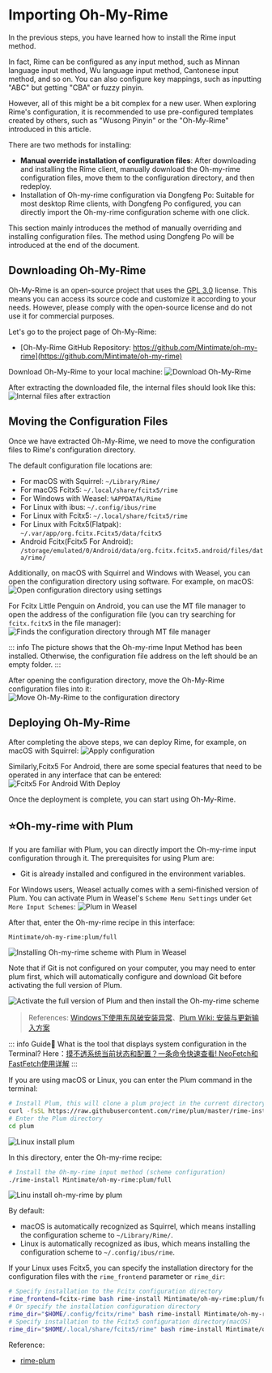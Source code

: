 # Importing Oh-My-Rime

In the previous steps, you have learned how to install the Rime input method.

In fact, Rime can be configured as any input method, such as Minnan language input method, Wu language input method, Cantonese input method, and so on. You can also configure key mappings, such as inputting "ABC" but getting "CBA" or fuzzy pinyin.

However, all of this might be a bit complex for a new user. When exploring Rime's configuration, it is recommended to use pre-configured templates created by others, such as "Wusong Pinyin" or the "Oh-My-Rime" introduced in this article.

There are two methods for installing:
- **Manual override installation of configuration files**: After downloading and installing the Rime client, manually download the Oh-my-rime configuration files, move them to the configuration directory, and then redeploy.
- Installation of Oh-my-rime configuration via Dongfeng Po: Suitable for most desktop Rime clients, with Dongfeng Po configured, you can directly import the Oh-my-rime configuration scheme with one click.

This section mainly introduces the method of manually overriding and installing configuration files. The method using Dongfeng Po will be introduced at the end of the document.

## Downloading Oh-My-Rime

Oh-My-Rime is an open-source project that uses the [GPL 3.0](https://github.com/Mintimate/oh-my-rime/blob/main/LICENSE) license. This means you can access its source code and customize it according to your needs. However, please comply with the open-source license and do not use it for commercial purposes.

Let's go to the project page of Oh-My-Rime:

- [Oh-My-Rime GitHub Repository: https://github.com/Mintimate/oh-my-rime](https://github.com/Mintimate/oh-my-rime)

Download Oh-My-Rime to your local machine:
![Download Oh-My-Rime](/image/guide/downloadMintPinyin.webp)

After extracting the downloaded file, the internal files should look like this:
![Internal files after extraction](/image/guide/unzipMintPinyin.webp)

## Moving the Configuration Files

Once we have extracted Oh-My-Rime, we need to move the configuration files to Rime's configuration directory.

The default configuration file locations are:

- For macOS with Squirrel: `~/Library/Rime/`
- For macOS Fcitx5: `~/.local/share/fcitx5/rime`
- For Windows with Weasel: `%APPDATA%/Rime`
- For Linux with ibus: `~/.config/ibus/rime`
- For Linux with Fcitx5: `~/.local/share/fcitx5/rime`
- For Linux with Fcitx5(Flatpak): `~/.var/app/org.fcitx.Fcitx5/data/fcitx5`
- Android Fcitx(Fcitx5 For Android): `/storage/emulated/0/Android/data/org.fcitx.fcitx5.android/files/data/rime/`

Additionally, on macOS with Squirrel and Windows with Weasel, you can open the configuration directory using software. For example, on macOS:
![Open configuration directory using settings](/image/guide/openConfigDirByApp.webp)

For Fcitx Little Penguin on Android, you can use the MT file manager to open the address of the configuration file (you can try searching for `fcitx.fcitx5` in the file manager):
![Finds the configuration directory through MT file manager](/image/guide/fcitxAndroidSearchFile.webp)

::: info
The picture shows that the Oh-my-rime Input Method has been installed. Otherwise, the configuration file address on the left should be an empty folder.
:::

After opening the configuration directory, move the Oh-My-Rime configuration files into it:
![Move Oh-My-Rime to the configuration directory](/image/guide/moveMintPinyinToConfigDir.webp)

## Deploying Oh-My-Rime

After completing the above steps, we can deploy Rime, for example, on macOS with Squirrel:
![Apply configuration](/image/guide/applyConfig.webp)

Similarly,Fcitx5 For Android, there are some special features that need to be operated in any interface that can be entered:
![Fcitx5 For Android With Deploy](/image/guide/fcitxAndroidDeploy.webp)

Once the deployment is complete, you can start using Oh-My-Rime.

## ⭐Oh-my-rime with Plum
If you are familiar with Plum, you can directly import the Oh-my-rime input configuration through it. The prerequisites for using Plum are:
- Git is already installed and configured in the environment variables.

For Windows users, Weasel actually comes with a semi-finished version of Plum. You can activate Plum in Weasel's `Scheme Menu Settings` under `Get More Input Schemes`:
![Plum in Weasel](/image/guide/WeaselEmitPlum.webp)

After that, enter the Oh-my-rime recipe in this interface:
```text
Mintimate/oh-my-rime:plum/full
```

![Installing Oh-my-rime scheme with Plum in Weasel](/image/guide/WindowsUsingPlum.webp)

Note that if Git is not configured on your computer, you may need to enter plum first, which will automatically configure and download Git before activating the full version of Plum.

![Activate the full version of Plum and then install the Oh-my-rime scheme](/image/guide/WindowsInstallFullPlum.webp)

> References: [Windows下使用东风破安装异常](https://github.com/Mintimate/oh-my-rime/issues/123)、[Plum Wiki: 安装与更新输入方案](https://github.com/rime/weasel/wiki/%E5%AE%89%E8%A3%85%E4%B8%8E%E6%9B%B4%E6%96%B0%E8%BE%93%E5%85%A5%E6%96%B9%E6%A1%88)

::: info Guide🥳
What is the tool that displays system configuration in the Terminal? Here：[摸不透系统当前状态和配置？一条命令快速查看! NeoFetch和FastFetch使用详解](https://www.bilibili.com/video/BV1fHYLeSEr4/)
:::

If you are using macOS or Linux, you can enter the Plum command in the terminal:
```bash
# Install Plum, this will clone a plum project in the current directory
curl -fsSL https://raw.githubusercontent.com/rime/plum/master/rime-install | bash
# Enter the Plum directory
cd plum
```

![Linux install plum](/image/guide/plumDir.webp)

In this directory, enter the Oh-my-rime recipe:
```bash
# Install the Oh-my-rime input method (scheme configuration)
./rime-install Mintimate/oh-my-rime:plum/full
```

![Linu install oh-my-rime by plum](/image/guide/LinuxUsingPlum.webp)

By default:
- macOS is automatically recognized as Squirrel, which means installing the configuration scheme to `~/Library/Rime/`.
- Linux is automatically recognized as ibus, which means installing the configuration scheme to `~/.config/ibus/rime`.

If your Linux uses Fcitx5, you can specify the installation directory for the configuration files with the `rime_frontend` parameter or `rime_dir`:
```bash
# Specify installation to the Fcitx configuration directory
rime_frontend=fcitx-rime bash rime-install Mintimate/oh-my-rime:plum/full
# Or specify the installation configuration directory
rime_dir="$HOME/.config/fcitx/rime" bash rime-install Mintimate/oh-my-rime:plum/full
# Specify installation to the Fcitx5 configuration directory(macOS)
rime_dir="$HOME/.local/share/fcitx5/rime" bash rime-install Mintimate/oh-my-rime:plum/full
```

Reference:
- [rime-plum](https://github.com/rime/plum)